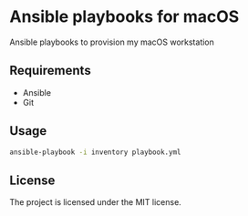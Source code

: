 # Ansible playbooks for macOS

Ansible playbooks to provision my macOS workstation

## Requirements

* Ansible
* Git

## Usage

```bash
ansible-playbook -i inventory playbook.yml
```

## License

The project is licensed under the MIT license.
